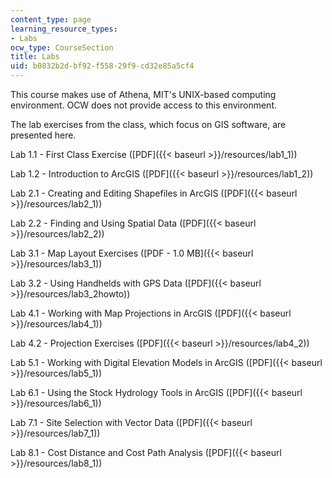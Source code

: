 ```yaml
---
content_type: page
learning_resource_types:
- Labs
ocw_type: CourseSection
title: Labs
uid: b0832b2d-bf92-f558-29f9-cd32e85a5cf4
---
```


This course makes use of Athena, MIT's UNIX-based computing environment. OCW does not provide access to this environment.

The lab exercises from the class, which focus on GIS software, are presented here.

Lab 1.1 - First Class Exercise ([PDF]({{< baseurl >}}/resources/lab1_1))

Lab 1.2 - Introduction to ArcGIS ([PDF]({{< baseurl >}}/resources/lab1_2))

Lab 2.1 - Creating and Editing Shapefiles in ArcGIS ([PDF]({{< baseurl >}}/resources/lab2_1))

Lab 2.2 - Finding and Using Spatial Data ([PDF]({{< baseurl >}}/resources/lab2_2))

Lab 3.1 - Map Layout Exercises ([PDF - 1.0 MB]({{< baseurl >}}/resources/lab3_1))

Lab 3.2 - Using Handhelds with GPS Data ([PDF]({{< baseurl >}}/resources/lab3_2howto))

Lab 4.1 - Working with Map Projections in ArcGIS ([PDF]({{< baseurl >}}/resources/lab4_1))

Lab 4.2 - Projection Exercises ([PDF]({{< baseurl >}}/resources/lab4_2))

Lab 5.1 - Working with Digital Elevation Models in ArcGIS ([PDF]({{< baseurl >}}/resources/lab5_1))

Lab 6.1 - Using the Stock Hydrology Tools in ArcGIS ([PDF]({{< baseurl >}}/resources/lab6_1))

Lab 7.1 - Site Selection with Vector Data ([PDF]({{< baseurl >}}/resources/lab7_1))

Lab 8.1 - Cost Distance and Cost Path Analysis ([PDF]({{< baseurl >}}/resources/lab8_1))
